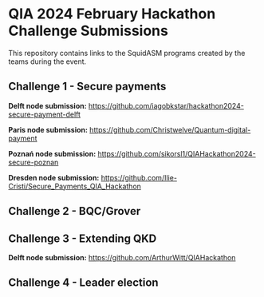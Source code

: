 # QIA 2024 February Hackathon Challenge Submissions

This repository contains links to the SquidASM programs created by the teams during the event.

## Challenge 1 - Secure payments
**Delft node submission:**
  https://github.com/iagobkstar/hackathon2024-secure-payment-delft

**Paris node submission:**
  https://github.com/Christwelve/Quantum-digital-payment

**Poznań node submission:**
  https://github.com/sikorsl1/QIAHackathon2024-secure-poznan

**Dresden node submission:**
  https://github.com/Ilie-Cristi/Secure_Payments_QIA_Hackathon

## Challenge 2 - BQC/Grover

## Challenge 3 - Extending QKD
**Delft node submission:**
  https://github.com/ArthurWitt/QIAHackathon

## Challenge 4 - Leader election
